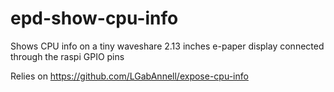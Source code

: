 # epd-show-cpu-info

Shows CPU info on a tiny waveshare 2.13 inches e-paper display connected through the raspi GPIO pins

Relies on https://github.com/LGabAnnell/expose-cpu-info
